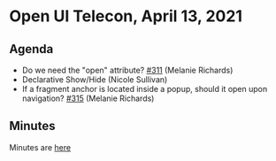 # Open UI Telecon, April 13, 2021

## Agenda
- Do we need the "open" attribute? [#311](https://github.com/WICG/open-ui/issues/311) (Melanie Richards)
- Declarative Show/Hide (Nicole Sullivan)
- If a fragment anchor is located inside a popup, should it open upon navigation? [#315](https://github.com/WICG/open-ui/issues/315) (Melanie Richards)

## Minutes

Minutes are [here](https://www.w3.org/2021/04/15-openui-minutes.html)
